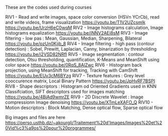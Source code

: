 These are the codes used during courses

RIV1 - Read and write images, space color conversion (HSVn YCrCb), read and write videos, frame visualization 
https://youtu.be/T1V2UZcsmlk https://youtu.be/UrzH6eC0wqM
RIV2 - Image histograms calculation, Image histograms equalization
https://youtu.be/iNNV2AEi8sM
RIV3 - Image filtering - low pas : Mean, Gaussian, Median, Sharpening, Bilateral
https://youtu.be/pzUn0Kijb_8
RIV4 - Image filtering - high pass (contour detection) : Sobel, Prewitt, Laplacian, Canny, binarization by thresholding 
https://youtu.be/i2VSD82NRfI
RIV5 - Image segmentation : contour detection, Otsu thresholding, quantification, K-Means and MeanShift using color space 
https://youtu.be/0RqS_8AlZwc
RIV6 - Histogram back projection, using MeanShift for tracking, Tracking with CamShift
https://youtu.be/EUv3cM6BYzg
RIV7 - Texture features : Grey level cooccurence matrix, Local Binary Pattern
https://youtu.be/JpHvRF7BSPI
RIV8 - Shape descriptors : Histogram od Oriented Gradients used in KNN Classifciation, SIFT descriptors used for images matching
https://youtu.be/4BjAd9wmrZE
RIV9 - 2D Discrete Wavelet : Image compressionn Image denoising 
https://youtu.be/XTmLeXAFO_Q
RIV10 - Motion descriptors : Block Matching, Dense optical flow, Sparse optical flow 


Big images and files are here https://perso.usthb.dz/~akourgli/Traitement%20d'Images/Images%20et%20Vid%c3%a9os%20pour%20programmes/
